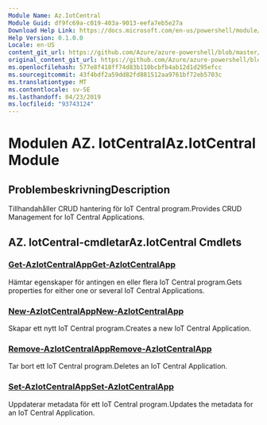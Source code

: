 ```yaml
---
Module Name: Az.IotCentral
Module Guid: df9fc69a-c019-403a-9013-eefa7eb5e27a
Download Help Link: https://docs.microsoft.com/en-us/powershell/module/az.iotcentral
Help Version: 0.1.0.0
Locale: en-US
content_git_url: https://github.com/Azure/azure-powershell/blob/master/src/IotCentral/IotCentral/help/Az.IotCentral.md
original_content_git_url: https://github.com/Azure/azure-powershell/blob/master/src/IotCentral/IotCentral/help/Az.IotCentral.md
ms.openlocfilehash: 577e8f418ff74d83b110bcbfb4ab12d1d295efcc
ms.sourcegitcommit: 43f4bdf2a59dd82fd881512aa9761bf72eb5703c
ms.translationtype: MT
ms.contentlocale: sv-SE
ms.lasthandoff: 04/23/2019
ms.locfileid: "93743124"
---
```

# <span data-ttu-id="e1a28-101">Modulen AZ. IotCentral</span><span class="sxs-lookup"><span data-stu-id="e1a28-101">Az.IotCentral Module</span></span>
## <span data-ttu-id="e1a28-102">Problembeskrivning</span><span class="sxs-lookup"><span data-stu-id="e1a28-102">Description</span></span>
<span data-ttu-id="e1a28-103">Tillhandahåller CRUD hantering för IoT Central program.</span><span class="sxs-lookup"><span data-stu-id="e1a28-103">Provides CRUD Management for IoT Central Applications.</span></span>

## <span data-ttu-id="e1a28-104">AZ. IotCentral-cmdletar</span><span class="sxs-lookup"><span data-stu-id="e1a28-104">Az.IotCentral Cmdlets</span></span>
### [<span data-ttu-id="e1a28-105">Get-AzIotCentralApp</span><span class="sxs-lookup"><span data-stu-id="e1a28-105">Get-AzIotCentralApp</span></span>](Get-AzIotCentralApp.md)
<span data-ttu-id="e1a28-106">Hämtar egenskaper för antingen en eller flera IoT Central program.</span><span class="sxs-lookup"><span data-stu-id="e1a28-106">Gets properties for either one or several IoT Central Applications.</span></span>

### [<span data-ttu-id="e1a28-107">New-AzIotCentralApp</span><span class="sxs-lookup"><span data-stu-id="e1a28-107">New-AzIotCentralApp</span></span>](New-AzIotCentralApp.md)
<span data-ttu-id="e1a28-108">Skapar ett nytt IoT Central program.</span><span class="sxs-lookup"><span data-stu-id="e1a28-108">Creates a new IoT Central Application.</span></span>

### [<span data-ttu-id="e1a28-109">Remove-AzIotCentralApp</span><span class="sxs-lookup"><span data-stu-id="e1a28-109">Remove-AzIotCentralApp</span></span>](Remove-AzIotCentralApp.md)
<span data-ttu-id="e1a28-110">Tar bort ett IoT Central program.</span><span class="sxs-lookup"><span data-stu-id="e1a28-110">Deletes an IoT Central Application.</span></span>

### [<span data-ttu-id="e1a28-111">Set-AzIotCentralApp</span><span class="sxs-lookup"><span data-stu-id="e1a28-111">Set-AzIotCentralApp</span></span>](Set-AzIotCentralApp.md)
<span data-ttu-id="e1a28-112">Uppdaterar metadata för ett IoT Central program.</span><span class="sxs-lookup"><span data-stu-id="e1a28-112">Updates the metadata for an IoT Central Application.</span></span>

